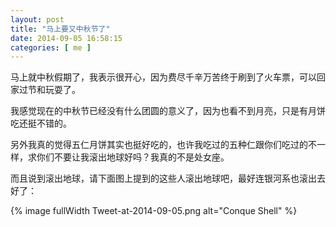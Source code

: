 ```yaml
--- 
layout: post
title: "马上要又中秋节了"
date: 2014-09-05 16:58:15
categories: [ me ]
---
```


马上就中秋假期了，我表示很开心，因为费尽千辛万苦终于刷到了火车票，可以回家过节和玩耍了。

<!-- more -->

我感觉现在的中秋节已经没有什么团圆的意义了，因为也看不到月亮，只是有月饼吃还挺不错的。

另外我真的觉得五仁月饼其实也挺好吃的，也许我吃过的五种仁跟你们吃过的不一样，求你们不要让我滚出地球好吗？我真的不是处女座。

而且说到滚出地球，请下面图上提到的这些人滚出地球吧，最好连银河系也滚出去好了：

{% image fullWidth Tweet-at-2014-09-05.png alt="Conque Shell" %}
